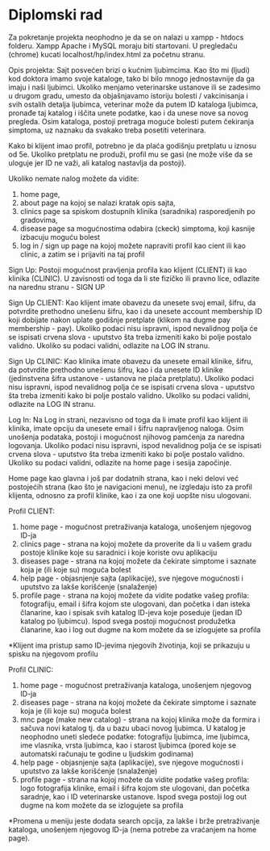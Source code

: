 # Diplomski rad
Za pokretanje projekta neophodno je da se on nalazi u xampp - htdocs folderu.
Xampp Apache i MySQL moraju biti startovani.
U pregledaču (chrome) kucati localhost/hp/index.html za početnu stranu.

Opis projekta:
Sajt posvećen brizi o kućnim ljubimcima. Kao što mi (ljudi) kod doktora imamo svoje kataloge, tako bi bilo mnogo jednostavnije da ga imaju i naši ljubimci. Ukoliko menjamo veterinarske ustanove ili se zadesimo u drugom gradu, umesto da objašnjavamo istoriju bolesti / vakcinisanja i svih ostalih detalja ljubimca, veterinar može da putem ID kataloga ljubimca, pronađe taj katalog i iščita unete podatke, kao i da unese nove sa novog pregleda. Osim kataloga, postoji pretraga moguće bolesti putem čekiranja simptoma, uz naznaku da svakako treba posetiti veterinara.

Kako bi klijent imao profil, potrebno je da plaća godišnju pretplatu u iznosu od 5e. Ukoliko pretplatu ne produži, profil mu se gasi (ne može više da se uloguje jer ID ne važi, ali katalog nastavlja da postoji).

Ukoliko nemate nalog možete da vidite:
1. home page,
2. about page na kojoj se nalazi kratak opis sajta,
3. clinics page sa spiskom dostupnih klinika (saradnika) rasporedjenih po gradovima,
4. disease page sa mogućnostima odabira (ckeck) simptoma, koji kasnije izbacuju moguću bolest
5. log in / sign up page na kojoj možete napraviti profil kao cient ili kao clinic, a zatim se i prijaviti na taj profil

Sign Up:
Postoji mogućnost pravljenja profila kao klijent (CLIENT) ili kao klinika (CLINIC).
U zavisnosti od toga da li ste fizičko ili pravno lice, odlazite na narednu stranu - SIGN UP

Sign Up CLIENT:
Kao klijent imate obavezu da unesete svoj email, šifru, da potvrdite prethodno unešenu šifru, kao i da unesete account membership ID koji dobijate nakon uplate godišnje pretplate (klikom na dugme pay membership - pay).
Ukoliko podaci nisu ispravni, ispod nevalidnog polja će se ispisati crvena slova - uputstvo šta treba izmeniti kako bi polje postalo validno.
Ukoliko su podaci validni, odlazite na LOG IN stranu.

Sign Up CLINIC:
Kao klinika imate obavezu da unesete email klinike, šifru, da potvrdite prethodno unešenu šifru, kao i da unesete ID klinike (jedinstvena šifra ustanove - ustanova ne plaća pretplatu).
Ukoliko podaci nisu ispravni, ispod nevalidnog polja će se ispisati crvena slova - uputstvo šta treba izmeniti kako bi polje postalo validno.
Ukoliko su podaci validni, odlazite na LOG IN stranu.

Log In:
Na Log in strani, nezavisno od toga da li imate profil kao klijent ili klinika, imate opciju da unesete email i šifru napravljenog naloga. Osim unošenja podataka, postoji i mogućnost njihovog pamćenja za naredna logovanja.
Ukoliko podaci nisu ispravni, ispod nevalidnog polja će se ispisati crvena slova - uputstvo šta treba izmeniti kako bi polje postalo validno.
Ukoliko su podaci validni, odlazite na home page i sesija započinje.

Home page kao glavna i još par dodatnih strana, kao i neki delovi već postojećih strana (kao što je navigacioni menu), ne izgledaju isto za profil klijenta, odnosno za profil klinike, kao i za one koji uopšte nisu ulogovani.

Profil CLIENT:
1. home page - mogućnost pretraživanja kataloga, unošenjem njegovog ID-ja
2. clinics page - strana na kojoj možete da proverite da li u vašem gradu postoje klinike koje su saradnici i koje koriste ovu aplikaciju
3. diseases page - strana na kojoj možete da čekirate simptome i saznate koja je (ili koje su) moguća bolest
4. help page - objasnjenje sajta (aplikacije), sve njegove mogućnosti i uputstvo za lakše korišćenje (snalaženje)
5. profile page - strana na kojoj možete da vidite podatke vašeg profila: fotografiju, email i šifra kojom ste ulogovani, dan početka i dan isteka članarine, kao i spisak svih katalog ID-jeva koje poseduje (jedan ID katalog po ljubimcu). Ispod svega postoji mogućnost produžetka članarine, kao i log out dugme na kom možete da se izlogujete sa profila

*Klijent ima pristup samo ID-jevima njegovih životinja, koji se prikazuju u spisku na njegovom profilu

Profil CLINIC:
1. home page - mogućnost pretraživanja kataloga, unošenjem njegovog ID-ja
2. diseases page - strana na kojoj možete da čekirate simptome i saznate koja je (ili koje su) moguća bolest
3. mnc page (make new catalog) - strana na kojoj klinika može da formira i sačuva novi katalog tj. da u bazu ubaci novog ljubimca. U katalog je neophodno uneti sledeće podatke: fotografiju ljubimca, ime ljubimca, ime vlasnika, vrsta ljubimca, kao i starost ljubimca (pored koje se automatski računaju te godine u ljudskim godinama)
4. help page - objasnjenje sajta (aplikacije), sve njegove mogućnosti i uputstvo za lakše korišćenje (snalaženje)
5. profile page - strana na kojoj možete da vidite podatke vašeg profila: logo fotografija klinike, email i šifra kojom ste ulogovani, dan početka saradnje, kao i ID veterinarske ustanove. Ispod svega postoji log out dugme na kom možete da se izlogujete sa profila

*Promena u meniju jeste dodata search opcija, za lakše i brže pretraživanje kataloga, unošenjem njegovog ID-ja (nema potrebe za vraćanjem na home page).